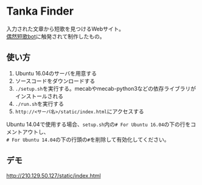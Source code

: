 Tanka Finder
=====

入力された文章から短歌を見つけるWebサイト。  
[偶然短歌bot](https://twitter.com/g57577?lang=ja)に触発されて制作したもの。

使い方
-----

1. Ubuntu 16.04のサーバを用意する  
2. ソースコードをダウンロードする
3. `./setup.sh`を実行する。mecabやmecab-python3などの依存ライブラリがインストールされる
4. `./run.sh`を実行する
5. `http://<サーバ名>/static/index.html`にアクセスする

Ubuntu 14.04で使用する場合、`setup.sh`内の`# For Ubuntu 16.04`の下の行をコメントアウトし、  
`# For Ubuntu 14.04`の下の行頭の`#`を削除して有効化してください。

デモ
-----

http://210.129.50.127/static/index.html
